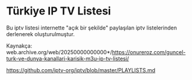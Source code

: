 # Türkiye IP TV Listesi

Bu iptv listesi internette "açık bir şekilde" paylaşılan iptv listelerinden derlenerek oluşturulmuştur. 

Kaynakça:
web.archive.org/web/20250000000000*/https://onureroz.com/guncel-turk-ve-dunya-kanallari-karisik-m3u-ip-tv-listesi/


https://github.com/iptv-org/iptv/blob/master/PLAYLISTS.md
